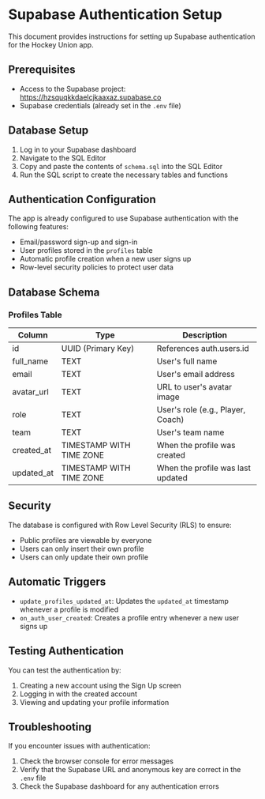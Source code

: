 # Supabase Authentication Setup

This document provides instructions for setting up Supabase authentication for the Hockey Union app.

## Prerequisites

- Access to the Supabase project: https://hzsquqkkdaelcjkaaxaz.supabase.co
- Supabase credentials (already set in the `.env` file)

## Database Setup

1. Log in to your Supabase dashboard
2. Navigate to the SQL Editor
3. Copy and paste the contents of `schema.sql` into the SQL Editor
4. Run the SQL script to create the necessary tables and functions

## Authentication Configuration

The app is already configured to use Supabase authentication with the following features:

- Email/password sign-up and sign-in
- User profiles stored in the `profiles` table
- Automatic profile creation when a new user signs up
- Row-level security policies to protect user data

## Database Schema

### Profiles Table

| Column      | Type                     | Description                          |
|-------------|--------------------------|--------------------------------------|
| id          | UUID (Primary Key)       | References auth.users.id             |
| full_name   | TEXT                     | User's full name                     |
| email       | TEXT                     | User's email address                 |
| avatar_url  | TEXT                     | URL to user's avatar image           |
| role        | TEXT                     | User's role (e.g., Player, Coach)    |
| team        | TEXT                     | User's team name                     |
| created_at  | TIMESTAMP WITH TIME ZONE | When the profile was created         |
| updated_at  | TIMESTAMP WITH TIME ZONE | When the profile was last updated    |

## Security

The database is configured with Row Level Security (RLS) to ensure:

- Public profiles are viewable by everyone
- Users can only insert their own profile
- Users can only update their own profile

## Automatic Triggers

- `update_profiles_updated_at`: Updates the `updated_at` timestamp whenever a profile is modified
- `on_auth_user_created`: Creates a profile entry whenever a new user signs up

## Testing Authentication

You can test the authentication by:

1. Creating a new account using the Sign Up screen
2. Logging in with the created account
3. Viewing and updating your profile information

## Troubleshooting

If you encounter issues with authentication:

1. Check the browser console for error messages
2. Verify that the Supabase URL and anonymous key are correct in the `.env` file
3. Check the Supabase dashboard for any authentication errors
